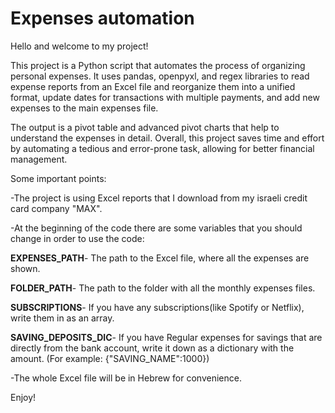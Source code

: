 # Expenses automation
Hello and welcome to my project!

This project is a Python script that automates the process of organizing personal expenses.
It uses pandas, openpyxl, and regex libraries to read expense reports from an Excel file and reorganize
them into a unified format, update dates for transactions with multiple payments, and add new
expenses to the main expenses file.

The output is a pivot table and advanced pivot charts that help to understand the expenses in detail.
Overall, this project saves time and effort by automating a tedious and error-prone task, allowing for better financial management.

Some important points:

-The project is using Excel reports that I download from my israeli credit card company "MAX".

-At the beginning of the code there are some variables that you should change in order to use the code:

**EXPENSES_PATH**- The path to the Excel file, where all the expenses are shown.

**FOLDER_PATH**- The path to the folder with all the monthly expenses files.

**SUBSCRIPTIONS**- If you have any subscriptions(like Spotify or Netflix), write them in as an array.

**SAVING_DEPOSITS_DIC**- If you have Regular expenses for savings that are directly from the bank account, write it down 
as a dictionary with the amount. (For example: {"SAVING_NAME":1000})

-The whole Excel file will be in Hebrew for convenience.

Enjoy!

